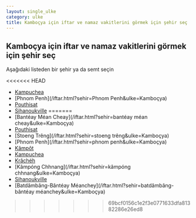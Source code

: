 ```yaml
---
layout: single_ulke
category: ulke
title: Kamboçya için iftar ve namaz vakitlerini görmek için şehir seç
---
```



## Kamboçya için iftar ve namaz vakitlerini görmek için şehir seç

Aşağıdaki listeden bir şehir ya da semt seçin


<<<<<<< HEAD
* [Kampuchea](/iftar.html?sehir=Kampuchea&ulke=Kamboçya)
* [Phnom Penh](/iftar.html?sehir=Phnom Penh&ulke=Kamboçya)
* [Pouthisat](/iftar.html?sehir=Pouthisat&ulke=Kamboçya)
* [Sihanoukville](/iftar.html?sehir=Sihanoukville&ulke=Kamboçya)
=======
* [Bantéay Méan Cheay](/iftar.html?sehir=bantéay méan cheay&ulke=Kamboçya)
* [Pouthisat](/iftar.html?sehir=pouthisat&ulke=Kamboçya)
* [Stoeng Trêng](/iftar.html?sehir=stoeng trêng&ulke=Kamboçya)
* [Phnom Penh](/iftar.html?sehir=phnom penh&ulke=Kamboçya)
* [Kâmpôt](/iftar.html?sehir=kâmpôt&ulke=Kamboçya)
* [Kampuchea](/iftar.html?sehir=kampuchea&ulke=Kamboçya)
* [Krâchéh](/iftar.html?sehir=krâchéh&ulke=Kamboçya)
* [Kâmpóng Chhnang](/iftar.html?sehir=kâmpóng chhnang&ulke=Kamboçya)
* [Sihanoukville](/iftar.html?sehir=sihanoukville&ulke=Kamboçya)
* [Batdâmbâng-Bântéay Méanchey](/iftar.html?sehir=batdâmbâng-bântéay méanchey&ulke=Kamboçya)
>>>>>>> 69bcf0156c1e2f3e0771633dfa81382286e26ed8
